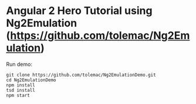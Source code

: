 # Angular 2 Hero Tutorial using Ng2Emulation (https://github.com/tolemac/Ng2Emulation)

Run demo:

````
git clone https://github.com/tolemac/Ng2EmulationDemo.git
cd Ng2EmulationDemo
npm install
tsd install
npm start
````
